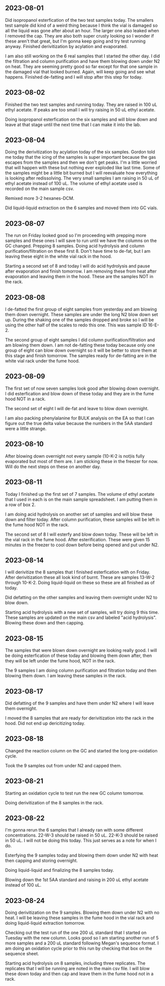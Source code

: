 ## 2023-08-01
Did isopropanol esterfication of the two test samples today.
The smallers test sample did kind of a weird thing because I think the vial is damaged so all the liquid was gone after about an hour.
The larger one also leaked when I removed the cap.
They are also both super crusty looking so I wonder if these aren't that great, but I'm gonna keep going and try test running anyway. 
Finished derivitization by acylation and evaporated. 

I am also still working on the 6 real samples that I started the other day. 
I did the filtration and column purification and have them blowing down under N2 on heat. 
They are seeming pretty good so far except for that one sample in the damaged vial that looked burned.
Again, will keep going and see what happens. 
Finished de-fatting and I will stop after this step for today. 

## 2023-08-02
Finished the two test samples and running today. 
They are raised in 100 uL ethyl acetate.
If peaks are too small I will try raising in 50 uL ethyl acetate.

Doing isopropanol esterfication on the six samples and will blow down and leave at that stage until the next time that I can make it into the lab. 

## 2023-08-04
Doing the derivitization by acylation today of the six samples. 
Gordon told me today that the icing of the samples is super important because the gas escapes from the samples and then we don't get peaks. 
I'm a little worried that will happen with these but nothing ever exploded like last time. 
Some of the samples might be a little bit burned but I will reevaluate how everything is looking after redissolving. 
The very small samples I am raising in 50 uL of ethyl acetate instead of 100 uL.
The volume of ethyl acetate used is recorded on the main sample csv. 

Remixed more 3-2 hexanes-DCM. 

Did liquid-liquid extraction on the 6 samples and moved them into GC vials. 

## 2023-08-07
The run on Friday looked good so I'm proceeding with prepping more samples and these ones I will save to run until we have the columns on the GC changed. 
Prepping 8 samples. 
Doing acid hydrolysis and column purification/filtration on these first 8.
Don't have time to de-fat, but I am leaving these eight in the white vial rack in the hood. 

Starting a second set of 8 and today I will do acid hydrolysis and pause after evaporation and finish tomorrow. 
I am removing these from heat after evaporation and leaving them in the hood. 
These are the samples NOT in the rack.

## 2023-08-08
I de-fatted the first group of eight samples from yesterday and am blowing them down overnight.
These samples are under the long N2 blow down set up. 
During the shaking one of the samples dropped and broke so I will be using the other half of the scales to redo this one.
This was sample ID 16-E-2. 

The second group of eight samples I did column purification/filtration and am blowing them down.
I am not de-fatting these today because only one group of eight can blow down overnight so it will be better to store them at this stage and finish tomorrow. 
The samples ready for de-fatting are in the white vial rack under the fume hood. 

## 2023-08-09
The first set of now seven samples look good after blowing down overnight. 
I did esterfication and blow down of these today and they are in the fume hood NOT in a rack.  

The second set of eight I will de-fat and leave to blow down overnight. 

I am also packing phenylalanine for BULK analysis on the EA so that I can figure out the true delta value because the numbers in the 5AA standard were a little strange. 

## 2023-08-10
After blowing down overnight not every sample (10-K-2 is not)is fully evaporated but most of them are. I am sticking these in the freezer for now.
Will do the next steps on these on another day. 

## 2023-08-11
Today I finished up the first set of 7 samples. 
The volume of ethyl acetate that I used in each is on the main sample spreadsheet. 
I am putting them in a row of box 2.

I am doing acid hydrolysis on another set of samples and will blow these down and filter today.
After column purification, these samples will be left in the fume hood NOT in the rack. 

The second set of 8 I will esterfy and blow down today. 
These will be left in the vial rack in the fume hood. 
After esterification. These were given 15 minutes in the freezer to cool down before being opened and put under N2.

## 2023-08-14
I will derivitize the 8 samples that I finished esterfication with on Friday. 
After derivitization these all look kind of burnt. 
These are samples 13-W-2 through 10-K-2.
Doing liquid-liquid on these so these are all finished as of today. 

Did defatting on the other samples and leaving them overnight under N2 to blow down. 

Starting acid hydrolysis with a new set of samples, will try doing 9 this time. These samples are updated on the main csv and labeled "acid hydrolysis".
Blowing these down and then capping. 

## 2023-08-15
The samples that were blown down overnight are looking really good.
I will be doing esterfication of these today and blowing them down after, then they will be left under the fume hood, NOT in the rack. 

The 9 samples I am doing column purification and filtration today and then blowing them down. 
I am leaving these samples in the rack. 

## 2023-08-17
Did defatting of the 9 samples and have them under N2 where I will leave them overnight. 

I moved the 8 samples that are ready for derivitization into the rack in the hood. 
Did not end up dericitizing today. 

## 2023-08-18
Changed the reaction column on the GC and started the long pre-oxidation cycle. 

Took the 9 samples out from under N2 and capped them. 

## 2023-08-21
Starting an oxidation cycle to test run the new GC column tomorrow. 

Doing derivitization of the 8 samples in the rack.

## 2023-08-22
I'm gonna rerun the 6 samples that I already ran with some different concentrations.
22-W-3 should be raised in 50 uL.
22-K-3 should be raised in 50 uL. 
I will not be doing this today. This just serves as a note for when I do. 

Esterfying the 9 samples today and blowing them down under N2 with heat then capping and storing overnight. 

Doing liquid-liquid and finalizing the 8 samples today.

Blowing down the 1st 5AA standard and raising in 200 uL ethyl acetate instead of 100 uL.

## 2023-08-24
Doing derivitization on the 9 samples. 
Blowing them down under N2 with no heat.
I will be leaving these samples in the fume hood in the vial rack and doing liquid-liquid extraction tomorrow. 

Checking out the test run of the one 200 uL standard that I started on Tuesday with the new column. 
Looks good so I am starting another run of 5 more samples and a 200 uL standard following Megan's sequence format. 
I am doing an oxidation cycle prior to this run by checking that box on the sequence sheet. 

Starting acid hydrolysis on 8 samples, including three replicates.
The replicates that I will be running are noted in the main csv file. 
I will blow these down today and then cap and leave them in the fume hood not in a rack.

